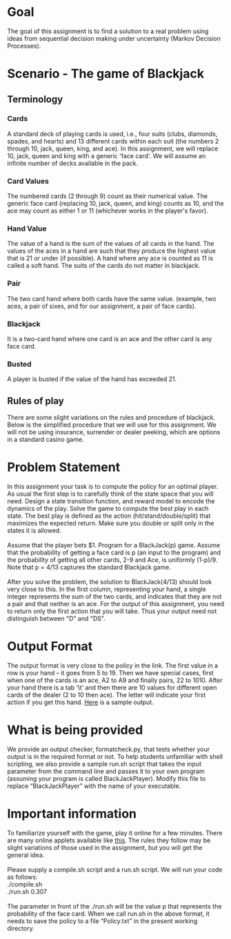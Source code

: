 # Goal
The goal of this assignment is to find a solution to a real problem using ideas from sequential decision making under uncertainty (Markov Decision Processes).

# Scenario - The game of Blackjack

## Terminology

### Cards
A standard deck of playing cards is used, i.e., four suits (clubs, diamonds, spades, and hearts) and 13 different cards within each suit (the numbers 2 through 10, jack, queen, king, and ace). In this assignment, we will replace 10, jack, queen and king with a generic 'face card'. We will assume an infinite number of decks available in the pack.
### Card Values
The numbered cards (2 through 9) count as their numerical value. The generic face card (replacing 10, jack, queen, and king) counts as 10, and the ace may count as either 1 or 11 (whichever works in the player's favor).
### Hand Value
The value of a hand is the sum of the values of all cards in the hand. The values of the aces in a hand are such that they produce the highest value that is 21 or under (if possible). A hand where any ace is counted as 11 is called a soft hand. The suits of the cards do not matter in blackjack.

### Pair
The two card hand where both cards have the same value. (example, two aces, a pair of sixes, and for our assignment, a pair of face cards).

### Blackjack
It is a two-card hand where one card is an ace and the other card is any face card.

### Busted
A player is busted if the value of the hand has exceeded 21.

## Rules of play
There are some slight variations on the rules and procedure of blackjack. Below is the simplified procedure that we will use for this assignment. We will not be using insurance, surrender or dealer peeking, which are options in a standard casino game.

# Problem Statement
In this assignment your task is to compute the policy for an optimal player. As usual the first step is to carefully think of the state space that you will need. Design a state transition function, and reward model to encode the dynamics of the play. Solve the game to compute the best play in each state. The best play is defined as the action (hit/stand/double/split) that maximizes the expected return. Make sure you double or split only in the states it is allowed. <br /><br />Assume that the player bets $1. Program for a BlackJack(p) game. Assume that the probability of getting a face card is p (an input to the program) and the probability of getting all other cards, 2-9 and Ace, is uniformly (1-p)/9. Note that p = 4/13 captures the standard Blackjack game.<br /><br />
After you solve the problem, the solution to BlackJack(4/13) should look very close to this. In the first column, representing your hand, a single integer represents the sum of the two cards, and indicates that they are not a pair and that neither is an ace. For the output of this assignment, you need to return only the first action that you will take. Thus your output need not distinguish between "D" and "DS".

# Output Format
The output format is very close to the policy in the link. The first value in a row is your hand – it goes from 5 to 19. Then we have special cases, first when one of the cards is an ace, A2 to A9 and finally pairs, 22 to 1010. After your hand there is a tab ‘\t’ and then there are 10 values for different open cards of the dealer (2 to 10 then ace). The letter will indicate your first action if you get this hand. [Here](https://github.com/pradyatiitd/COL333/blob/master/Blackjack/samplePolicy.txt) is a sample output.

# What is being provided
We provide an output checker, formatcheck.py, that tests whether your output is in the required format or not. To help students unfamiliar with shell scripting, we also provide a sample run.sh script that takes the input parameter from the command line and passes it to your own program (assuming your program is called BlackJackPlayer). Modify this file to replace “BlackJackPlayer” with the name of your executable.

# Important information
To familiarize yourself with the game, play it online for a few minutes. There are many online applets available like [this](http://www.hitorstand.net/game_m.html). The rules they follow may be slight variations of those used in the assignment, but you will get the general idea.
<br />
<br />
Please supply a compile.sh script and a run.sh script. We will run your code as follows: <br />
./compile.sh<br />
./run.sh 0.307<br />
<br />
The parameter in front of the ./run.sh will be the value p that represents the probability of the face card. When we call run.sh in the above format, it needs to save the policy to a file “Policy.txt” in the present working directory.
